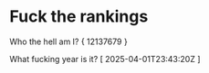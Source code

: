 # Fuck the rankings

Who the hell am I?
{ 12137679 }

What fucking year is it?
[ 2025-04-01T23:43:20Z ]
